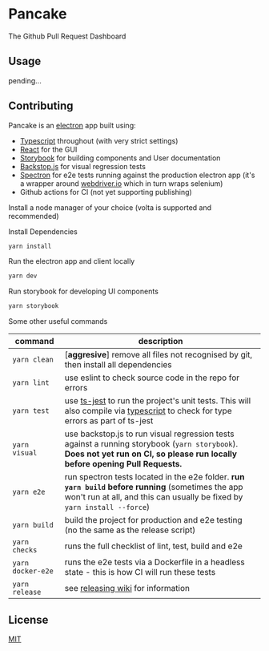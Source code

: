 # Pancake
The Github Pull Request Dashboard

## Usage

pending...

## Contributing

Pancake is an [electron](https://www.electronjs.org/) app built using:
- [Typescript](https://www.typescriptlang.org/) throughout (with very strict settings)
- [React](https://reactjs.org/) for the GUI
- [Storybook](https://storybook.js.org/docs/react/get-started/introduction) for building components and User documentation
- [Backstop.js](https://garris.github.io/BackstopJS/) for visual regression tests
- [Spectron](https://www.electronjs.org/spectron) for e2e tests running against the production electron app (it's a wrapper around [webdriver.io](https://v6.webdriver.io/docs/api.html) which in turn wraps selenium)
- Github actions for CI (not yet supporting publishing)

Install a node manager of your choice (volta is supported and recommended)

Install Dependencies
```bash
yarn install
```

Run the electron app and client locally
```bash
yarn dev
```

Run storybook for developing UI components
```bash
yarn storybook
```

Some other useful commands

| command | description |
| --- | --- |
| `yarn clean` | [**aggresive**] remove all files not recognised by git, then install all dependencies |
| `yarn lint` | use eslint to check source code in the repo for errors |
| `yarn test` | use [ts-jest](https://kulshekhar.github.io/ts-jest/) to run the project's unit tests. This will also compile via [typescript](https://www.typescriptlang.org/) to check for type errors as part of ts-jest|
| `yarn visual` | use backstop.js to run visual regression tests against a running storybook (`yarn storybook`). **Does not yet run on CI, so please run locally before opening Pull Requests.** |
| `yarn e2e` | run spectron tests located in the e2e folder. **run `yarn build` before running** (sometimes the app won't run at all, and this can usually be fixed by `yarn install --force`)|
| `yarn build` | build the project for production and e2e testing (no the same as the release script) |
| `yarn checks` | runs the full checklist of lint, test, build and e2e ||
| `yarn docker-e2e` | runs the e2e tests via a Dockerfile in a headless state - this is how CI will run these tests |
| `yarn release` | see [releasing wiki](https://github.com/AHDesigns/pancake-electron/wiki/Releasing) for information


## License

[MIT](https://choosealicense.com/licenses/mit/)
